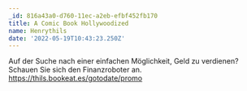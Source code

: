 ```yaml
---
_id: 816a43a0-d760-11ec-a2eb-efbf452fb170
title: A Comic Book Hollywoodized
name: Henrythils
date: '2022-05-19T10:43:23.250Z'
---
```

Auf der Suche nach einer einfachen Möglichkeit, Geld zu verdienen? Schauen Sie sich den Finanzroboter an. https://thils.bookeat.es/gotodate/promo
